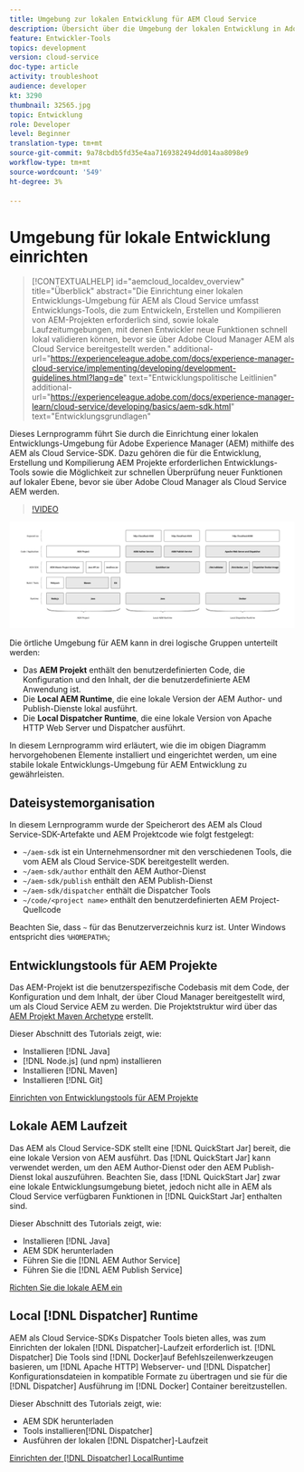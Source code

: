 ```yaml
---
title: Umgebung zur lokalen Entwicklung für AEM Cloud Service
description: Übersicht über die Umgebung der lokalen Entwicklung in Adobe Experience Manager (AEM).
feature: Entwickler-Tools
topics: development
version: cloud-service
doc-type: article
activity: troubleshoot
audience: developer
kt: 3290
thumbnail: 32565.jpg
topic: Entwicklung
role: Developer
level: Beginner
translation-type: tm+mt
source-git-commit: 9a78cbdb5fd35e4aa7169382494dd014aa8098e9
workflow-type: tm+mt
source-wordcount: '549'
ht-degree: 3%

---
```



# Umgebung für lokale Entwicklung einrichten

>[!CONTEXTUALHELP]
>id="aemcloud_localdev_overview"
>title="Überblick"
>abstract="Die Einrichtung einer lokalen Entwicklungs-Umgebung für AEM als Cloud Service umfasst Entwicklungs-Tools, die zum Entwickeln, Erstellen und Kompilieren von AEM-Projekten erforderlich sind, sowie lokale Laufzeitumgebungen, mit denen Entwickler neue Funktionen schnell lokal validieren können, bevor sie über Adobe Cloud Manager AEM als Cloud Service bereitgestellt werden."
>additional-url="https://experienceleague.adobe.com/docs/experience-manager-cloud-service/implementing/developing/development-guidelines.html?lang=de" text="Entwicklungspolitische Leitlinien"
>additional-url="https://experienceleague.adobe.com/docs/experience-manager-learn/cloud-service/developing/basics/aem-sdk.html" text="Entwicklungsgrundlagen"

Dieses Lernprogramm führt Sie durch die Einrichtung einer lokalen Entwicklungs-Umgebung für Adobe Experience Manager (AEM) mithilfe des AEM als Cloud Service-SDK. Dazu gehören die für die Entwicklung, Erstellung und Kompilierung AEM Projekte erforderlichen Entwicklungs-Tools sowie die Möglichkeit zur schnellen Überprüfung neuer Funktionen auf lokaler Ebene, bevor sie über Adobe Cloud Manager als Cloud Service AEM werden.

>[!VIDEO](https://video.tv.adobe.com/v/32565/?quality=12&learn=on)

![AEM als Cloud Service Local Development Umgebung Technology Stack](./assets/overview/aem-sdk-technology-stack.png)

Die örtliche Umgebung für AEM kann in drei logische Gruppen unterteilt werden:

+ Das __AEM Projekt__ enthält den benutzerdefinierten Code, die Konfiguration und den Inhalt, der die benutzerdefinierte AEM Anwendung ist.
+ Die __Local AEM Runtime__, die eine lokale Version der AEM Author- und Publish-Dienste lokal ausführt.
+ Die __Local Dispatcher Runtime__, die eine lokale Version von Apache HTTP Web Server und Dispatcher ausführt.

In diesem Lernprogramm wird erläutert, wie die im obigen Diagramm hervorgehobenen Elemente installiert und eingerichtet werden, um eine stabile lokale Entwicklungs-Umgebung für AEM Entwicklung zu gewährleisten.

## Dateisystemorganisation

In diesem Lernprogramm wurde der Speicherort des AEM als Cloud Service-SDK-Artefakte und AEM Projektcode wie folgt festgelegt:

+ `~/aem-sdk` ist ein Unternehmensordner mit den verschiedenen Tools, die vom AEM als Cloud Service-SDK bereitgestellt werden.
+ `~/aem-sdk/author` enthält den AEM Author-Dienst
+ `~/aem-sdk/publish` enthält den AEM Publish-Dienst
+ `~/aem-sdk/dispatcher` enthält die Dispatcher Tools
+ `~/code/<project name>` enthält den benutzerdefinierten AEM Project-Quellcode

Beachten Sie, dass `~` für das Benutzerverzeichnis kurz ist. Unter Windows entspricht dies `%HOMEPATH%`;

## Entwicklungstools für AEM Projekte

Das AEM-Projekt ist die benutzerspezifische Codebasis mit dem Code, der Konfiguration und dem Inhalt, der über Cloud Manager bereitgestellt wird, um als Cloud Service AEM zu werden. Die Projektstruktur wird über das [AEM Projekt Maven Archetype](https://github.com/adobe/aem-project-archetype) erstellt.

Dieser Abschnitt des Tutorials zeigt, wie:

+ Installieren [!DNL Java]
+ [!DNL Node.js] (und npm) installieren
+ Installieren [!DNL Maven]
+ Installieren [!DNL Git]

[Einrichten von Entwicklungstools für AEM Projekte](./development-tools.md)

## Lokale AEM Laufzeit

Das AEM als Cloud Service-SDK stellt eine [!DNL QuickStart Jar] bereit, die eine lokale Version von AEM ausführt. Das [!DNL QuickStart Jar] kann verwendet werden, um den AEM Author-Dienst oder den AEM Publish-Dienst lokal auszuführen. Beachten Sie, dass [!DNL QuickStart Jar] zwar eine lokale Entwicklungsumgebung bietet, jedoch nicht alle in AEM als Cloud Service verfügbaren Funktionen in [!DNL QuickStart Jar] enthalten sind.

Dieser Abschnitt des Tutorials zeigt, wie:

+ Installieren [!DNL Java]
+ AEM SDK herunterladen
+ Führen Sie die [!DNL AEM Author Service]
+ Führen Sie die [!DNL AEM Publish Service]

[Richten Sie die lokale AEM ein](./aem-runtime.md)

## Local [!DNL Dispatcher] Runtime

AEM als Cloud Service-SDKs Dispatcher Tools bieten alles, was zum Einrichten der lokalen [!DNL Dispatcher]-Laufzeit erforderlich ist. [!DNL Dispatcher] Die Tools sind  [!DNL Docker]auf Befehlszeilenwerkzeugen basieren, um  [!DNL Apache HTTP] Webserver- und  [!DNL Dispatcher] Konfigurationsdateien in kompatible Formate zu übertragen und sie für die  [!DNL Dispatcher] Ausführung im  [!DNL Docker] Container bereitzustellen.

Dieser Abschnitt des Tutorials zeigt, wie:

+ AEM SDK herunterladen
+ Tools installieren[!DNL Dispatcher]
+ Ausführen der lokalen [!DNL Dispatcher]-Laufzeit

[Einrichten der  [!DNL Dispatcher] LocalRuntime](./dispatcher-tools.md)
